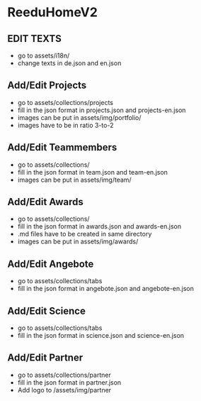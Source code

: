 # ReeduHomeV2

## EDIT TEXTS

- go to assets/i18n/
- change texts in de.json and en.json

## Add/Edit Projects

- go to assets/collections/projects
- fill in the json format in projects.json and projects-en.json
- images can be put in assets/img/portfolio/
- images have to be in ratio 3-to-2

## Add/Edit Teammembers

- go to assets/collections/
- fill in the json format in team.json and team-en.json
- images can be put in assets/img/team/

## Add/Edit Awards

- go to assets/collections/
- fill in the json format in awards.json and awards-en.json
- .md files have to be created in same directory
- images can be put in assets/img/awards/

## Add/Edit Angebote

- go to assets/collections/tabs
- fill in the json format in angebote.json and angebote-en.json


## Add/Edit Science

- go to assets/collections/tabs
- fill in the json format in science.json and science-en.json

## Add/Edit Partner

- go to assets/collections/partner
- fill in the json format in partner.json
- Add logo to /assets/img/partner
